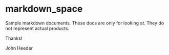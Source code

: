 # markdown_space
Sample markdown documents. These docs are only for looking at. They do not represent actual products.

Thanks!

John Heeder
